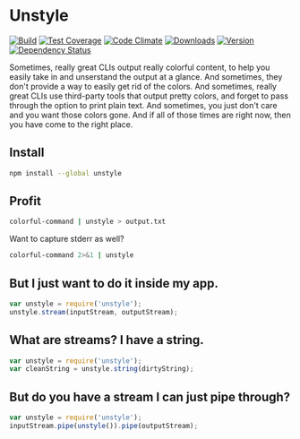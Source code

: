 # Unstyle

[![Build][1]][2]
[![Test Coverage][3]][4]
[![Code Climate][5]][6]
[![Downloads][7]][8]
[![Version][9]][8]
[![Dependency Status][10]][11]

[1]: https://travis-ci.org/catdad/unstyle.svg?branch=master
[2]: https://travis-ci.org/catdad/unstyle

[3]: https://codeclimate.com/github/catdad/unstyle/badges/coverage.svg
[4]: https://codeclimate.com/github/catdad/unstyle/coverage

[5]: https://codeclimate.com/github/catdad/unstyle/badges/gpa.svg
[6]: https://codeclimate.com/github/catdad/unstyle

[7]: https://img.shields.io/npm/dm/unstyle.svg
[8]: https://www.npmjs.com/package/unstyle
[9]: https://img.shields.io/npm/v/unstyle.svg

[10]: https://david-dm.org/catdad/unstyle.svg
[11]: https://david-dm.org/catdad/unstyle

Sometimes, really great CLIs output really colorful content, to help you easily take in and unserstand the output at a glance. And sometimes, they don't provide a way to easily get rid of the colors. And sometimes, really great CLIs use third-party tools that output pretty colors, and forget to pass through the option to print plain text. And sometimes, you just don't care and you want those colors gone. And if all of those times are right now, then you have come to the right place.

## Install

```bash
npm install --global unstyle
```

## Profit

```bash
colorful-command | unstyle > output.txt
```

Want to capture stderr as well?

```bash
colorful-command 2>&1 | unstyle
```

## But I just want to do it inside my app.

```javascript
var unstyle = require('unstyle');
unstyle.stream(inputStream, outputStream);
```

## What are streams? I have a string.

```javascript
var unstyle = require('unstyle');
var cleanString = unstyle.string(dirtyString);
```

## But do you have a stream I can just pipe through?

```javascript
var unstyle = require('unstyle');
inputStream.pipe(unstyle()).pipe(outputStream);
```
